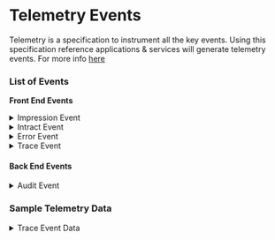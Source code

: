 # Telemetry Events

Telemetry is a specification to instrument all the key events. Using this specification reference applications & services will generate telemetry events. For more info [here](https://telemetry.sunbird.org)

### List of Events <a href="#list-of-events" id="list-of-events"></a>

**Front End Events**

<details>

<summary>Impression Event</summary>

```
"edata": {
    "type": "view",
    "pageid": "discussion-category",
    "uri": "/discussion-forum?categories=%7B%22result%22:%5B57%5D%7D&userName=cctn1350",
    "duration": 0.368
  }
```



</details>

<details>

<summary>Intract Event</summary>

```
"edata": {
    "id": "d.route",
    "type": "CLICK",
    "pageid": "discussion-home"
  }
```



</details>

<details>

<summary>Error Event</summary>

```
"edata": {
    "err": 400,
    "errtype": "DMW_FGCRT09",
    "requestid": "5f36c090-2eee-11eb-80ed-6bb70096c082",
    "errmsg": "Generalization of api failed"
  }
```



</details>

<details>

<summary>Trace Event</summary>

```
"edata": {
    "type": "api_call",
    "level": "TRACE",
    "message": "{\"title\":\"API Log\",\"url\":\"/discussion/tags\"}",
    "params": "[{\"title\":\"discussion-middleware\"},{\"category\":\"ENTRY LOG\"},{\"url\":\"/discussion/tags\"},{\"duration\":null},{\"status\":\"200\"},{\"protocol\":\"https\"},{\"method\":\"GET\"},{},{},{\"size\":15}]"
  }
```



</details>

#### Back End Events

<details>

<summary>Audit Event</summary>

```
{
  "eid": "AUDIT",
  "ets": "2022-01-04 03:23:26:681+0000",
  "ver": "1.0",
  "mid": "c86d6e107c3ac5d876e03619f2251552",
  "actor": {
    "id": "public",
    "type": "User"
  },
  "context": {
    "channel": "01269878797503692810",
    "pdata": {
      "id": "discussion-middleware",
      "pid": "staging.sunbird.portal",
      "ver": "4.6.0"
    },
    "env": "discussion-forum",
    "cdata": [],
    "rollup": {
      "l1": "01269878797503692810"
    }
  },
  "object": {},
  "edata": {
    "type": "downvote",
    "props": [
      "delta",
      "_uid"
    ]
  }
}
```

</details>

### Sample Telemetry Data

<details>

<summary>Trace Event Data</summary>

```
{
  "eid": "LOG",
  "ets": 1633931801927,
  "ver": "3.0",
  "mid": "LOG:ef8d3d0f662dbc5516b54abb98acd3ff",
  "actor": {
    "id": "anonymous",
    "type": "user"
  },
  "context": {
    "channel": "in.ekstep",
    "pdata": {
      "id": "discussion-middleware",
      "pid": "dev.sunbird.portal",
      "ver": "1.0.0"
    },
    "env": "discussion-middleware",
    "sid": "0ebkLX6MhVjhTsjJtoFaFhl5nZiPOnp2",
    "did": "1726023c0f4e4f17b2c956c412fd5859",
    "cdata": [],
    "rollup": {}
  },
  "object": {},
  "tags": [],
  "edata": {
    "type": "api_call",
    "level": "TRACE",
    "message": "{\"title\":\"API Log\",\"url\":\"/discussion/tags\"}",
    "params": "[{\"title\":\"discussion-middleware\"},{\"category\":\"ENTRY LOG\"},{\"url\":\"/discussion/tags\"},{\"duration\":null},{\"status\":\"200\"},{\"protocol\":\"https\"},{\"method\":\"GET\"},{},{},{\"size\":15}]"
  }
}
```

</details>

